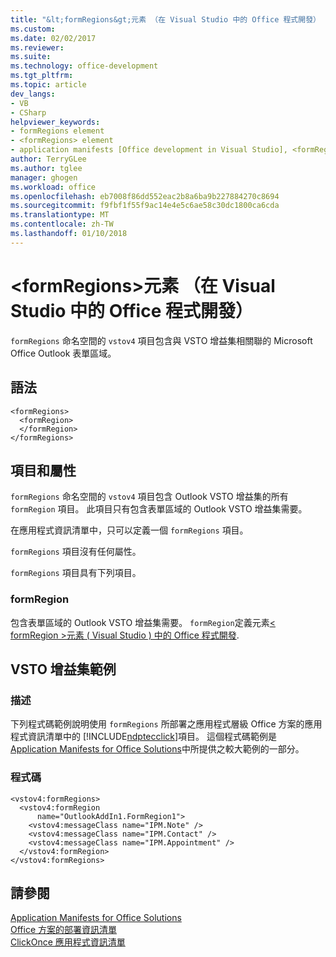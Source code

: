 ```yaml
---
title: "&lt;formRegions&gt;元素 （在 Visual Studio 中的 Office 程式開發） |Microsoft 文件"
ms.custom: 
ms.date: 02/02/2017
ms.reviewer: 
ms.suite: 
ms.technology: office-development
ms.tgt_pltfrm: 
ms.topic: article
dev_langs:
- VB
- CSharp
helpviewer_keywords:
- formRegions element
- <formRegions> element
- application manifests [Office development in Visual Studio], <formRegions> element
author: TerryGLee
ms.author: tglee
manager: ghogen
ms.workload: office
ms.openlocfilehash: eb7008f86dd552eac2b8a6ba9b227884270c8694
ms.sourcegitcommit: f9fbf1f55f9ac14e4e5c6ae58c30dc1800ca6cda
ms.translationtype: MT
ms.contentlocale: zh-TW
ms.lasthandoff: 01/10/2018
---
```

# <a name="ltformregionsgt-element-office-development-in-visual-studio"></a>&lt;formRegions&gt;元素 （在 Visual Studio 中的 Office 程式開發）
  `formRegions` 命名空間的 `vstov4` 項目包含與 VSTO 增益集相關聯的 Microsoft Office Outlook 表單區域。  
  
## <a name="syntax"></a>語法  
  
```  
<formRegions>  
  <formRegion>  
  </formRegion>  
</formRegions>  
```  
  
## <a name="elements-and-attributes"></a>項目和屬性  
 `formRegions` 命名空間的 `vstov4` 項目包含 Outlook VSTO 增益集的所有 `formRegion` 項目。 此項目只有包含表單區域的 Outlook VSTO 增益集需要。  
  
 在應用程式資訊清單中，只可以定義一個 `formRegions` 項目。  
  
 `formRegions` 項目沒有任何屬性。  
  
 `formRegions` 項目具有下列項目。  
  
### <a name="formregion"></a>formRegion  
 包含表單區域的 Outlook VSTO 增益集需要。 `formRegion`定義元素[&#60; formRegion &#62;元素 &#40; Visual Studio &#41; 中的 Office 程式開發](../vsto/formregion-element-office-development-in-visual-studio.md).  
  
## <a name="vsto-add-in-example"></a>VSTO 增益集範例  
  
### <a name="description"></a>描述  
 下列程式碼範例說明使用 `formRegions` 所部署之應用程式層級 Office 方案的應用程式資訊清單中的 [!INCLUDE[ndptecclick](../vsto/includes/ndptecclick-md.md)]項目。 這個程式碼範例是 [Application Manifests for Office Solutions](../vsto/application-manifests-for-office-solutions.md)中所提供之較大範例的一部分。  
  
### <a name="code"></a>程式碼  
  
```  
<vstov4:formRegions>  
  <vstov4:formRegion  
      name="OutlookAddIn1.FormRegion1">  
    <vstov4:messageClass name="IPM.Note" />  
    <vstov4:messageClass name="IPM.Contact" />  
    <vstov4:messageClass name="IPM.Appointment" />  
  </vstov4:formRegion>  
</vstov4:formRegions>  
```  
  
## <a name="see-also"></a>請參閱  
 [Application Manifests for Office Solutions](../vsto/application-manifests-for-office-solutions.md)   
 [Office 方案的部署資訊清單](../vsto/deployment-manifests-for-office-solutions.md)   
 [ClickOnce 應用程式資訊清單](/visualstudio/deployment/clickonce-application-manifest)  
  
  
